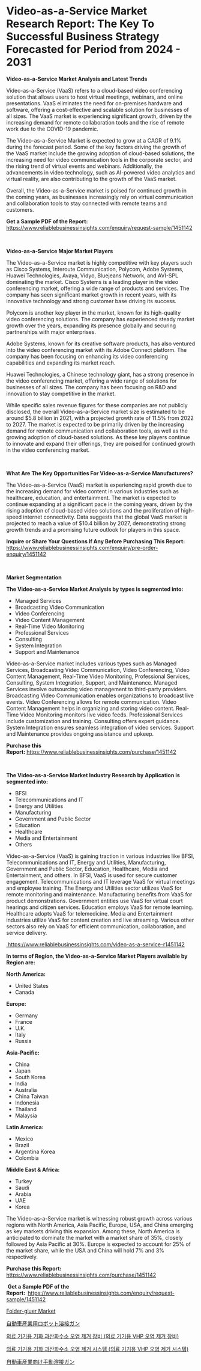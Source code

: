 <p><h1>Video-as-a-Service Market Research Report: The Key To Successful Business Strategy Forecasted for Period from 2024 - 2031</h1></p><p><strong>Video-as-a-Service Market Analysis and Latest Trends</strong></p>
<p><p>Video-as-a-Service (VaaS) refers to a cloud-based video conferencing solution that allows users to host virtual meetings, webinars, and online presentations. VaaS eliminates the need for on-premises hardware and software, offering a cost-effective and scalable solution for businesses of all sizes. The VaaS market is experiencing significant growth, driven by the increasing demand for remote collaboration tools and the rise of remote work due to the COVID-19 pandemic.</p><p>The Video-as-a-Service Market is expected to grow at a CAGR of 9.1% during the forecast period. Some of the key factors driving the growth of the VaaS market include the growing adoption of cloud-based solutions, the increasing need for video communication tools in the corporate sector, and the rising trend of virtual events and webinars. Additionally, the advancements in video technology, such as AI-powered video analytics and virtual reality, are also contributing to the growth of the VaaS market.</p><p>Overall, the Video-as-a-Service market is poised for continued growth in the coming years, as businesses increasingly rely on virtual communication and collaboration tools to stay connected with remote teams and customers.</p></p>
<p><strong>Get a Sample PDF of the Report:&nbsp;</strong> <a href="https://www.reliablebusinessinsights.com/enquiry/request-sample/1451142">https://www.reliablebusinessinsights.com/enquiry/request-sample/1451142</a></p>
<p>&nbsp;</p>
<p><strong>Video-as-a-Service Major Market Players</strong></p>
<p><p>The Video-as-a-Service market is highly competitive with key players such as Cisco Systems, Interoute Communication, Polycom, Adobe Systems, Huawei Technologies, Avaya, Vidyo, Bluejeans Network, and AVI-SPL dominating the market. Cisco Systems is a leading player in the video conferencing market, offering a wide range of products and services. The company has seen significant market growth in recent years, with its innovative technology and strong customer base driving its success.</p><p>Polycom is another key player in the market, known for its high-quality video conferencing solutions. The company has experienced steady market growth over the years, expanding its presence globally and securing partnerships with major enterprises.</p><p>Adobe Systems, known for its creative software products, has also ventured into the video conferencing market with its Adobe Connect platform. The company has been focusing on enhancing its video conferencing capabilities and expanding its market reach.</p><p>Huawei Technologies, a Chinese technology giant, has a strong presence in the video conferencing market, offering a wide range of solutions for businesses of all sizes. The company has been focusing on R&D and innovation to stay competitive in the market.</p><p>While specific sales revenue figures for these companies are not publicly disclosed, the overall Video-as-a-Service market size is estimated to be around $5.8 billion in 2021, with a projected growth rate of 11.5% from 2022 to 2027. The market is expected to be primarily driven by the increasing demand for remote communication and collaboration tools, as well as the growing adoption of cloud-based solutions. As these key players continue to innovate and expand their offerings, they are poised for continued growth in the video conferencing market.</p></p>
<p>&nbsp;</p>
<p><strong>What Are The Key Opportunities For Video-as-a-Service Manufacturers?</strong></p>
<p><p>The Video-as-a-Service (VaaS) market is experiencing rapid growth due to the increasing demand for video content in various industries such as healthcare, education, and entertainment. The market is expected to continue expanding at a significant pace in the coming years, driven by the rising adoption of cloud-based video solutions and the proliferation of high-speed internet connectivity. Data suggests that the global VaaS market is projected to reach a value of $10.4 billion by 2027, demonstrating strong growth trends and a promising future outlook for players in this space.</p></p>
<p><strong>Inquire or Share Your Questions If Any Before Purchasing This Report:</strong> <a href="https://www.reliablebusinessinsights.com/enquiry/pre-order-enquiry/1451142">https://www.reliablebusinessinsights.com/enquiry/pre-order-enquiry/1451142</a></p>
<p>&nbsp;</p>
<p><strong>Market Segmentation</strong></p>
<p><strong>The Video-as-a-Service Market Analysis by types is segmented into:</strong></p>
<p><ul><li>Managed Services</li><li>Broadcasting Video Communication</li><li>Video Conferencing</li><li>Video Content Management</li><li>Real-Time Video Monitoring</li><li>Professional Services</li><li>Consulting</li><li>System Integration</li><li>Support and Maintenance</li></ul></p>
<p><p>Video-as-a-Service market includes various types such as Managed Services, Broadcasting Video Communication, Video Conferencing, Video Content Management, Real-Time Video Monitoring, Professional Services, Consulting, System Integration, Support, and Maintenance. Managed Services involve outsourcing video management to third-party providers. Broadcasting Video Communication enables organizations to broadcast live events. Video Conferencing allows for remote communication. Video Content Management helps in organizing and storing video content. Real-Time Video Monitoring monitors live video feeds. Professional Services include customization and training. Consulting offers expert guidance. System Integration ensures seamless integration of video services. Support and Maintenance provides ongoing assistance and upkeep.</p></p>
<p><strong>Purchase this Report:&nbsp;</strong><a href="https://www.reliablebusinessinsights.com/purchase/1451142">https://www.reliablebusinessinsights.com/purchase/1451142</a></p>
<p>&nbsp;</p>
<p><strong>The Video-as-a-Service Market Industry Research by Application is segmented into:</strong></p>
<p><ul><li>BFSI</li><li>Telecommunications and IT</li><li>Energy and Utilities</li><li>Manufacturing</li><li>Government and Public Sector</li><li>Education</li><li>Healthcare</li><li>Media and Entertainment</li><li>Others</li></ul></p>
<p><p>Video-as-a-Service (VaaS) is gaining traction in various industries like BFSI, Telecommunications and IT, Energy and Utilities, Manufacturing, Government and Public Sector, Education, Healthcare, Media and Entertainment, and others. In BFSI, VaaS is used for secure customer engagement. Telecommunications and IT leverage VaaS for virtual meetings and employee training. The Energy and Utilities sector utilizes VaaS for remote monitoring and maintenance. Manufacturing benefits from VaaS for product demonstrations. Government entities use VaaS for virtual court hearings and citizen services. Education employs VaaS for remote learning. Healthcare adopts VaaS for telemedicine. Media and Entertainment industries utilize VaaS for content creation and live streaming. Various other sectors also rely on VaaS for efficient communication, collaboration, and service delivery.</p></p>
<p><a href="https://www.reliablebusinessinsights.com/video-as-a-service-r1451142">&nbsp;https://www.reliablebusinessinsights.com/video-as-a-service-r1451142</a></p>
<p><strong>In terms of Region, the Video-as-a-Service Market Players available by Region are:</strong></p>
<p>
    <p> <strong> North America: </strong>
        <ul>
            <li>United States</li>
            <li>Canada</li>
        </ul>
        </p> 
    <p> <strong> Europe: </strong>
        <ul>
            <li>Germany</li>
            <li>France</li>
            <li>U.K.</li>
            <li>Italy</li>
            <li>Russia</li>
        </ul>
        </p> 
    <p> <strong> Asia-Pacific: </strong>
        <ul>
            <li>China</li>
            <li>Japan</li>
            <li>South Korea</li>
            <li>India</li>
            <li>Australia</li>
            <li>China Taiwan</li>
            <li>Indonesia</li>
            <li>Thailand</li>
            <li>Malaysia</li>
        </ul>
        </p> 
    <p> <strong> Latin America: </strong>
        <ul>
            <li>Mexico</li>
            <li>Brazil</li>
            <li>Argentina Korea</li>
            <li>Colombia</li>
        </ul>
        </p> 
    <p> <strong> Middle East & Africa: </strong>
        <ul>
            <li>Turkey</li>
            <li>Saudi</li>
            <li>Arabia</li>
            <li>UAE</li>
            <li>Korea</li>
        </ul>
    </p>
    </p>
<p><p>The Video-as-a-Service market is witnessing robust growth across various regions with North America, Asia Pacific, Europe, USA, and China emerging as key markets driving this expansion. Among these, North America is anticipated to dominate the market with a market share of 35%, closely followed by Asia Pacific at 30%. Europe is expected to account for 25% of the market share, while the USA and China will hold 7% and 3% respectively.</p></p>
<p><strong>Purchase this Report: </strong><a href="https://www.reliablebusinessinsights.com/purchase/1451142">https://www.reliablebusinessinsights.com/purchase/1451142</a></p>
<p>&nbsp;<strong>Get a Sample PDF of the Report:&nbsp;&nbsp;</strong><a href="https://www.reliablebusinessinsights.com/enquiry/request-sample/1451142">https://www.reliablebusinessinsights.com/enquiry/request-sample/1451142</a></p>
<p><strong></strong></p>
<p><p><a href="https://github.com/JameTravis/Market-Research-Report-List-5/blob/main/folder-gluer-market.md">Folder-gluer Market</a></p><p><a href="https://github.com/DanykaKilback/Market-Research-Report-List-1/blob/main/3301666100309.md">自動車産業用ロボット溶接ガン</a></p><p><a href="https://github.com/DavidCarter19662022/Market-Research-Report-List-1/blob/main/813520091822.md">의료 기기용 기화 과산화수소 오염 제거 장비 (의료 기기용 VHP 오염 제거 장비)</a></p><p><a href="https://github.com/bossladyaries0/Market-Research-Report-List-1/blob/main/350535491821.md">의료 기기용 기화 과산화수소 오염 제거 시스템 (의료 기기용 VHP 오염 제거 시스템)</a></p><p><a href="https://github.com/GiovaniLeannon/Market-Research-Report-List-1/blob/main/5173186100308.md">自動車産業向け手動溶接ガン</a></p></p>